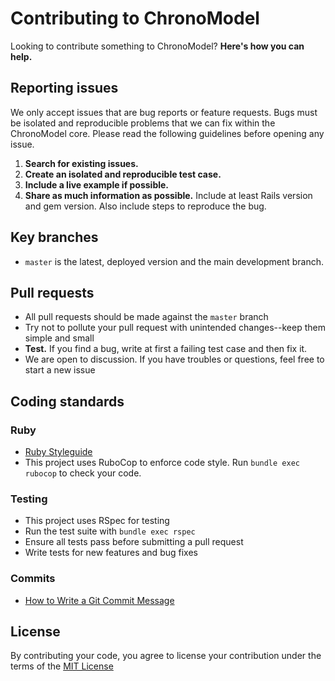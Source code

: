 # Contributing to ChronoModel

Looking to contribute something to ChronoModel? **Here's how you can help.**

## Reporting issues

We only accept issues that are bug reports or feature requests. Bugs must be isolated and reproducible problems that we can fix within the ChronoModel core. Please read the following guidelines before opening any issue.

1. **Search for existing issues.**
2. **Create an isolated and reproducible test case.**
3. **Include a live example if possible.**
4. **Share as much information as possible.** Include at least Rails version and gem version. Also include steps to reproduce the bug.

## Key branches

- `master` is the latest, deployed version and the main development branch.

## Pull requests

- All pull requests should be made against the `master` branch
- Try not to pollute your pull request with unintended changes--keep them simple and small
- **Test.** If you find a bug, write at first a failing test case and then fix it.
- We are open to discussion. If you have troubles or questions, feel free to start a new issue

## Coding standards

### Ruby

- [Ruby Styleguide](https://github.com/rubocop/ruby-style-guide)
- This project uses RuboCop to enforce code style. Run `bundle exec rubocop` to check your code.

### Testing

- This project uses RSpec for testing
- Run the test suite with `bundle exec rspec`
- Ensure all tests pass before submitting a pull request
- Write tests for new features and bug fixes

### Commits

- [How to Write a Git Commit Message](https://cbea.ms/git-commit/#seven-rules)

## License

By contributing your code, you agree to license your contribution under the terms of the [MIT License](LICENSE)